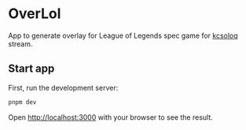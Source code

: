 # OverLol

App to generate overlay for League of Legends spec game for [kcsoloq](https://www.twitch.tv/kcsoloq) stream.

## Start app

First, run the development server:

```bash
pnpm dev
```

Open [http://localhost:3000](http://localhost:3000) with your browser to see the result.
